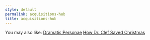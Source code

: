 ```yaml
---
style: default
permalink: acquisitions-hub
title: acquisitions-hub
---
```

You may also like:
[Dramatis Personae](http://scp-wiki.net/wayward-prologue)
[How Dr. Clef Saved Christmas](http://scp-wiki.net/how-dr-clef-saved-christmas)
